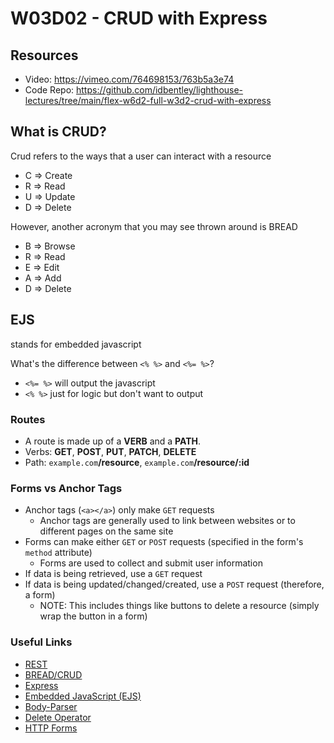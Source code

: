 # W03D02 - CRUD with Express

## Resources
 - Video: https://vimeo.com/764698153/763b5a3e74
 - Code Repo: https://github.com/idbentley/lighthouse-lectures/tree/main/flex-w6d2-full-w3d2-crud-with-express



## What is CRUD? 

Crud refers to the ways that a user can interact with a resource

- C => Create
- R => Read
- U => Update
- D => Delete

However, another acronym that you may see thrown around is BREAD

- B => Browse
- R => Read
- E => Edit
- A => Add
- D => Delete

## EJS

stands for embedded javascript

What's the difference between `<% %>` and `<%= %>`?
- `<%= %>` will output the javascript
- `<% %>` just for logic but don't want to output

### Routes

* A route is made up of a **VERB** and a **PATH**.
* Verbs: **GET**, **POST**, **PUT**, **PATCH**, **DELETE**
* Path: `example.com`**/resource**, `example.com`**/resource/:id**

### Forms vs Anchor Tags
* Anchor tags (`<a></a>`) only make `GET` requests
  * Anchor tags are generally used to link between websites or to different pages on the same site
* Forms can make either `GET` or `POST` requests (specified in the form's `method` attribute)
  * Forms are used to collect and submit user information
* If data is being retrieved, use a `GET` request
* If data is being updated/changed/created, use a `POST` request (therefore, a form)
  * NOTE: This includes things like buttons to delete a resource (simply wrap the button in a form)

### Useful Links
* [REST](https://en.wikipedia.org/wiki/Representational_state_transfer)
* [BREAD/CRUD](https://en.wikipedia.org/wiki/Create,_read,_update_and_delete)
* [Express](https://github.com/expressjs/express)
* [Embedded JavaScript (EJS)](https://github.com/mde/ejs)
* [Body-Parser](https://github.com/expressjs/body-parser)
* [Delete Operator](https://developer.mozilla.org/en-US/docs/Web/JavaScript/Reference/Operators/delete)
* [HTTP Forms](https://developer.mozilla.org/en-US/docs/Learn/HTML/Forms/Sending_and_retrieving_form_data)
